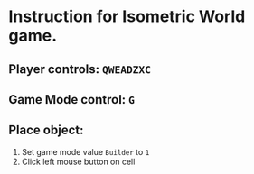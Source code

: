 # Instruction for Isometric World game.
## Player controls: `QWEADZXC`
## Game Mode control: `G`
## Place object:
1. Set game mode value `Builder` to `1`
2. Click left mouse button on cell
